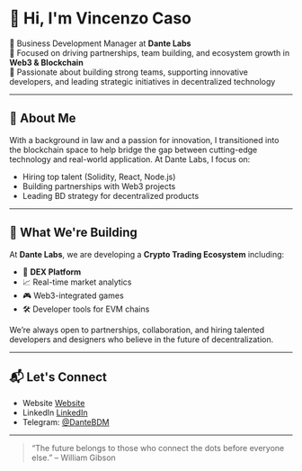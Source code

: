 # 👋 Hi, I'm Vincenzo Caso

🔹 Business Development Manager at **Dante Labs**  
🔹 Focused on driving partnerships, team building, and ecosystem growth in **Web3 & Blockchain**  
🔹 Passionate about building strong teams, supporting innovative developers, and leading strategic initiatives in decentralized technology

---

## 🧩 About Me

With a background in law and a passion for innovation, I transitioned into the blockchain space to help bridge the gap between cutting-edge technology and real-world application. At Dante Labs, I focus on:

- Hiring top talent (Solidity, React, Node.js)
- Building partnerships with Web3 projects
- Leading BD strategy for decentralized products

---

## 🚀 What We're Building

At **Dante Labs**, we are developing a **Crypto Trading Ecosystem** including:

- 🧠 **DEX Platform**
- 📈 Real-time market analytics
- 🎮 Web3-integrated games
- 🛠️ Developer tools for EVM chains

We’re always open to partnerships, collaboration, and hiring talented developers and designers who believe in the future of decentralization.

---

## 📬 Let's Connect

- Website [Website](https://dantelabs.io)
- LinkedIn [LinkedIn](https://www.linkedin.com/in/vincenzo-caso-018157b7/)
- Telegram: [@DanteBDM](https://t.me/DanteBDM)

---

> “The future belongs to those who connect the dots before everyone else.” – William Gibson
